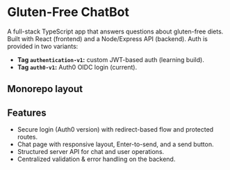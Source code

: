 # Gluten-Free ChatBot

A full-stack TypeScript app that answers questions about gluten-free diets.  
Built with React (frontend) and a Node/Express API (backend). Auth is provided in two variants:
- **Tag `authentication-v1`:** custom JWT-based auth (learning build).
- **Tag `auth0-v1`:** Auth0 OIDC login (current).

## Monorepo layout
## Features
- Secure login (Auth0 version) with redirect-based flow and protected routes.
- Chat page with responsive layout, Enter-to-send, and a send button.
- Structured server API for chat and user operations.
- Centralized validation & error handling on the backend.
